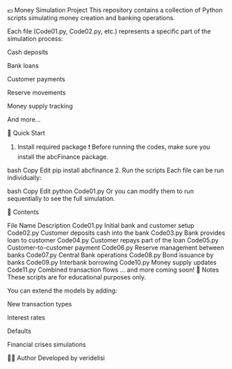 💵 Money Simulation Project
This repository contains a collection of Python scripts simulating money creation and banking operations.

Each file (Code01.py, Code02.py, etc.) represents a specific part of the simulation process:

Cash deposits

Bank loans

Customer payments

Reserve movements

Money supply tracking

And more...

🚀 Quick Start
1. Install required package
❗ Before running the codes, make sure you install the abcFinance package.

bash
Copy
Edit
pip install abcfinance
2. Run the scripts
Each file can be run individually:

bash
Copy
Edit
python Code01.py
Or you can modify them to run sequentially to see the full simulation.

📄 Contents

File Name	Description
Code01.py	Initial bank and customer setup
Code02.py	Customer deposits cash into the bank
Code03.py	Bank provides loan to customer
Code04.py	Customer repays part of the loan
Code05.py	Customer-to-customer payment
Code06.py	Reserve management between banks
Code07.py	Central Bank operations
Code08.py	Bond issuance by banks
Code09.py	Interbank borrowing
Code10.py	Money supply updates
Code11.py	Combined transaction flows
...	and more coming soon!
📢 Notes
These scripts are for educational purposes only.

You can extend the models by adding:

New transaction types

Interest rates

Defaults

Financial crises simulations

👨‍💻 Author
Developed by veridelisi

